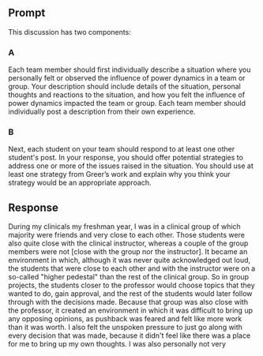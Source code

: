 ## Prompt
This discussion has two components: 
### A
Each team member should first individually describe a situation where you personally felt or observed the influence of power dynamics in a team or group. Your description should include details of the situation, personal thoughts and reactions to the situation, and how you felt the influence of power dynamics impacted the team or group. Each team member should individually post a description from their own experience. 
### B
Next, each student on your team should respond to at least one other student's post. In your response, you should offer potential strategies to address one or more of the issues raised in the situation. You should use at least one strategy from Greer’s work and explain why you think your strategy would be an appropriate approach.
## Response
During my clinicals my freshman year, I was in a clinical group of which majority were friends and very close to each other. Those students were also quite close with the clinical instructor, whereas a couple of the group members were not [close with the group nor the instructor]. It became an environment in which, although it was never quite acknowledged out loud, the students that were close to each other and with the instructor were on a so-called "higher pedestal" than the rest of the clinical group. So in group projects, the students closer to the professor would choose topics that they wanted to do, gain approval, and the rest of the students would later follow through with the decisions made. Because that group was also close with the professor, it created an environment in which it was difficult to bring up any opposing opinions, as pushback was feared and felt like more work than it was worth. I also felt the unspoken pressure to just go along with every decision that was made, because it didn't feel like there was a place for me to bring up my own thoughts. I was also personally not very 